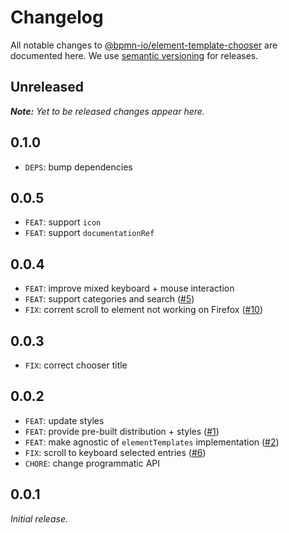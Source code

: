 # Changelog

All notable changes to [@bpmn-io/element-template-chooser](https://github.com/camunda/element-template-chooser) are documented here. We use [semantic versioning](http://semver.org/) for releases.

## Unreleased

___Note:__ Yet to be released changes appear here._

## 0.1.0

* `DEPS`: bump dependencies

## 0.0.5

* `FEAT`: support `icon`
* `FEAT`: support `documentationRef`

## 0.0.4

* `FEAT`: improve mixed keyboard + mouse interaction
* `FEAT`: support categories and search ([#5](https://github.com/bpmn-io/element-template-chooser/issues/5))
* `FIX`: corrent scroll to element not working on Firefox ([#10](https://github.com/bpmn-io/element-template-chooser/issues/10))

## 0.0.3

* `FIX`: correct chooser title

## 0.0.2

* `FEAT`: update styles
* `FEAT`: provide pre-built distribution + styles ([#1](https://github.com/bpmn-io/element-template-chooser/issues/1))
* `FEAT`: make agnostic of `elementTemplates` implementation ([#2](https://github.com/bpmn-io/element-template-chooser/issues/2))
* `FIX`: scroll to keyboard selected entries ([#6](https://github.com/bpmn-io/element-template-chooser/issues/6))
* `CHORE`: change programmatic API

## 0.0.1

_Initial release._